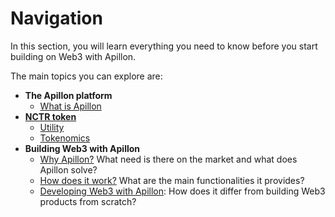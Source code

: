 # Navigation

In this section, you will learn everything you need to know before you start building on Web3 with Apillon.

The main topics you can explore are:

* **The Apillon platform**
  *  [What is Apillon](/about/2-what-is-apillon.html)
*  **[NCTR token](/about/3-nctr-token.html)**
    *  [Utility](/about/3-nctr-token.html#utility)
    *  [Tokenomics](/about/3-nctr-token.html#tokenomics)
*  **Building Web3 with Apillon**
    *  [Why Apillon?](/about/4-why-apillon.html) What need is there on the market and what does Apillon solve?
    *  [How does it work?](/about/5-how-does-apillon-work.html) What are the main functionalities it provides?
    *  [Developing Web3 with Apillon](/about/6-developing-web3-with-apillon.html): How does it differ from building Web3 products from scratch?
